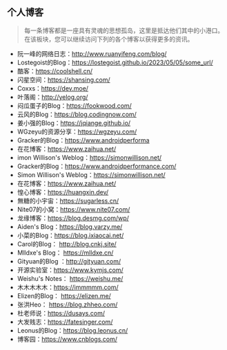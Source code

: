 ## 个人博客
> 每一条博客都是一座具有灵魂的思想孤岛，这里是抵达他们其中的小港口。  
> 在该板块，您可以继续访问下列的各个博客以获得更多的资讯。  
- 阮一峰的网络日志：<http://www.ruanyifeng.com/blog/>
- Lostegoist的Blog：<https://lostegoist.github.io/2023/05/05/some_url/>
- 酷客：<https://coolshell.cn/>
- 闪星空间：<https://shansing.com/>
- Coxxs：<https://dev.moe/>
- 叶落阁：<http://yelog.org/>
- 闷瓜蛋子的Blog：<https://fookwood.com/>
- 云风的Blog：<https://blog.codingnow.com/>
- 姜小强的Blog：<https://jqiange.github.io/>
- WGzeyu的资源分享：<https://wgzeyu.com/>
- Gracker的Blog：<https://www.androidperforma>
- 在花博客：<https://www.zaihua.net/>
- imon Willison's Weblog：<https://simonwillison.net/>
- Gracker的Blog：<https://www.androidperformance.com/>
- Simon Willison's Weblog：<https://simonwillison.net/>
- 在花博客：<https://www.zaihua.net/>
- 惶心博客：<https://huangxin.dev/>
- 無糖的小宇宙：<https://sugarless.cn/>
- Nite07的小窝：<https://www.nite07.com/>
- 龙缘博客：<https://blog.desmg.com/wp/>
- Aiden's Blog：<https://blog.varzy.me/>
- 小菜的Blog：<https://blog.ixiaocai.net/>
- Carol的Blog： <http://blog.cnkj.site/>
- Mlldxe's Blog： <https://mlldxe.cn/>
- Gityuan的Blog ：<http://gityuan.com/>
- 开源实验室：<https://www.kymjs.com/>
- Weishu's Notes： <https://weishu.me/>
- 木木木木木：<https://immmmm.com/>
- Elizen的Blog： <https://elizen.me/>
- 张洪Heo： <https://blog.zhheo.com/>
- 杜老师说：<https://dusays.com/>
- 大发贱志：<https://fatesinger.com/>
- Leonus的Blog：<https://blog.leonus.cn/>
- 博客园：<https://www.cnblogs.com/>


